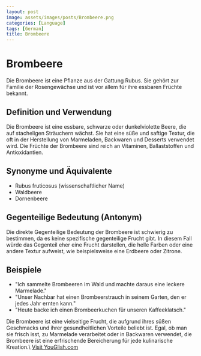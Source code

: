 ```yaml
---
layout: post
image: assets/images/posts/Brombeere.png
categories: [Language]
tags: [German]
title: Brombeere
---
```


# Brombeere

Die Brombeere ist eine Pflanze aus der Gattung Rubus. Sie gehört zur Familie der Rosengewächse und ist vor allem für ihre essbaren Früchte bekannt. 

## Definition und Verwendung

Die Brombeere ist eine essbare, schwarze oder dunkelviolette Beere, die auf stacheligen Sträuchern wächst. Sie hat eine süße und saftige Textur, die oft in der Herstellung von Marmeladen, Backwaren und Desserts verwendet wird. Die Früchte der Brombeere sind reich an Vitaminen, Ballaststoffen und Antioxidantien.

## Synonyme und Äquivalente

- Rubus fruticosus (wissenschaftlicher Name)
- Waldbeere
- Dornenbeere

## Gegenteilige Bedeutung (Antonym)

Die direkte Gegenteilige Bedeutung der Brombeere ist schwierig zu bestimmen, da es keine spezifische gegenteilige Frucht gibt. In diesem Fall würde das Gegenteil eher eine Frucht darstellen, die helle Farben oder eine andere Textur aufweist, wie beispielsweise eine Erdbeere oder Zitrone.

## Beispiele

- "Ich sammelte Brombeeren im Wald und machte daraus eine leckere Marmelade."
- "Unser Nachbar hat einen Brombeerstrauch in seinem Garten, den er jedes Jahr ernten kann."
- "Heute backe ich einen Brombeerkuchen für unseren Kaffeeklatsch."

Die Brombeere ist eine vielseitige Frucht, die aufgrund ihres süßen Geschmacks und ihrer gesundheitlichen Vorteile beliebt ist. Egal, ob man sie frisch isst, zu Marmelade verarbeitet oder in Backwaren verwendet, die Brombeere ist eine erfrischende Bereicherung für jede kulinarische Kreation.\ <a id="yg-widget-0" class="youglish-widget" data-query="Brombeere" data-lang="german" data-components="8412" data-auto-start="0" data-bkg-color="theme_light" data-title="How%20to%20pronounce%20Brombeere%20in%20German"  rel="nofollow" href="https://youglish.com">Visit YouGlish.com</a><script async src="https://youglish.com/public/emb/widget.js" charset="utf-8"></script>
